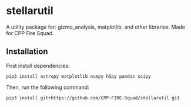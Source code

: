 # stellarutil
A utility package for: gizmo_analysis, matplotlib, and other libraries. Made for CPP Fire Squad.

## Installation

First install dependencies:
```shell
pip3 install astropy matplotlib numpy h5py pandas scipy
```
Then, run the following command:
```shell
pip3 install git+https://github.com/CPP-FIRE-Squad/stellarutil.git
```